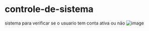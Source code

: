 # controle-de-sistema
sistema para verificar se o usuario tem conta ativa ou não
![image](https://github.com/mathausdev/controle-de-sistema/assets/114772818/29b8e82d-d090-42bc-b7e3-746b53b73e35)
